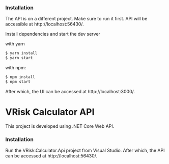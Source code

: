 ### Installation
The API is on a different project. Make sure to run it first. API will be accessible at http://localhost:56430/.

Install dependencies and start the dev server

with yarn
```sh
$ yarn install
$ yarn start
```

with npm:
```sh
$ npm install
$ npm start
```

After which, the UI can be accessed at http://localhost:3000/.

# VRisk Calculator API
This project is developed using .NET Core Web API.

### Installation
Run the VRisk.Calculator.Api project from Visual Studio. After which, the API can be accessed at http://localhost:56430/.